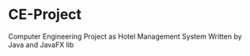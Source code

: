 # CE-Project
Computer Engineering Project as Hotel Management System
Written by Java and JavaFX lib
